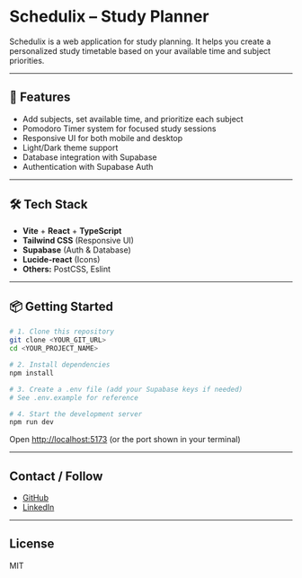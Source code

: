 # Schedulix – Study Planner

Schedulix is a web application for  study planning.
It helps you create a personalized study timetable based on your available time and subject priorities.

---

## 🚀 Features

- Add subjects, set available time, and prioritize each subject
- Pomodoro Timer system for focused study sessions
- Responsive UI for both mobile and desktop
- Light/Dark theme support
- Database integration with Supabase
- Authentication with Supabase Auth

---

## 🛠️ Tech Stack

- **Vite** + **React** + **TypeScript**
- **Tailwind CSS** (Responsive UI)
- **Supabase** (Auth & Database)
- **Lucide-react** (Icons)
- **Others:** PostCSS, Eslint

---

## 📦 Getting Started

```sh
# 1. Clone this repository
git clone <YOUR_GIT_URL>
cd <YOUR_PROJECT_NAME>

# 2. Install dependencies
npm install

# 3. Create a .env file (add your Supabase keys if needed)
# See .env.example for reference

# 4. Start the development server
npm run dev
```

Open [http://localhost:5173](http://localhost:5173) (or the port shown in your terminal)

---

## Contact / Follow

- [GitHub](https://github.com/Todayimfalllinlove)
- [LinkedIn](https://www.linkedin.com/in/me/)

---

## License

MIT
